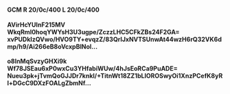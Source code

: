#### GCM R 20/0c/400 L 20/0c/400
**AVirHcYUInF215MV**<br/>**WkqRml0hoqYWYsH3U3ugpe/ZczzLHC5CFkZBs24F2GA=**<br/>**xvPUDklzQVwo/HVO9TY+evqzZ/83QrIJxNVTSUnwAt44wzH6rQ32VK6dmp/h9/Ai266eB8oVcxpBINol...**<br/><br/>
**o8InMqSvzyGHXi9k**<br/>**Wf78JSEau6xP0wxCu3YHfabiWUw/4hJsEoRCa9PuADE=**<br/>**Nueu3pk+jTvmQoGJJDr7knkl/+TitnWt18ZZ1bLlOROSwyOi1XnzPCefK8yRl+DGcC9DXzFOALgZbmNf...**